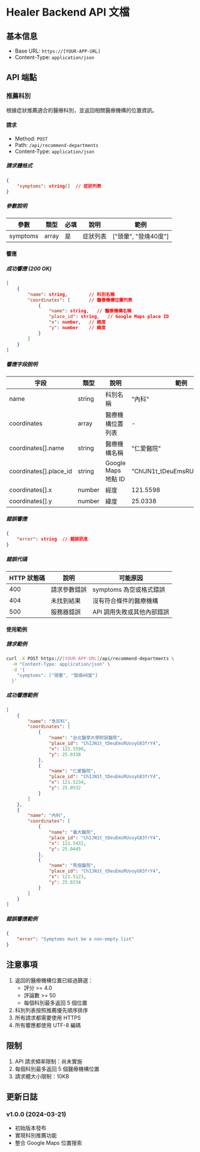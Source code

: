 # Healer Backend API 文檔

## 基本信息
- Base URL: `https://[YOUR-APP-URL]`
- Content-Type: `application/json`

## API 端點

### 推薦科別
根據症狀推薦適合的醫療科別，並返回相關醫療機構的位置資訊。

#### 請求
- Method: `POST`
- Path: `/api/recommend-departments`
- Content-Type: `application/json`

##### 請求體格式
```json
{
    "symptoms": string[]  // 症狀列表
}
```

##### 參數說明
| 參數 | 類型 | 必填 | 說明 | 範例 |
|------|------|------|------|------|
| symptoms | array | 是 | 症狀列表 | ["頭暈", "發燒40度"] |

#### 響應
##### 成功響應 (200 OK)
```json
[
    {
        "name": string,        // 科別名稱
        "coordinates": [       // 醫療機構位置列表
            {
                "name": string,   // 醫療機構名稱
                "place_id": string,   // Google Maps place ID
                "x": number,   // 經度
                "y": number    // 緯度
            }
        ]
    }
]
```

##### 響應字段說明
| 字段 | 類型 | 說明 | 範例 |
|------|------|------|------|
| name | string | 科別名稱 | "內科" |
| coordinates | array | 醫療機構位置列表 | - |
| coordinates[].name | string | 醫療機構名稱 | "仁愛醫院" |
| coordinates[].place_id | string | Google Maps 地點 ID | "ChIJN1t_tDeuEmsRUsoyG83frY4" |
| coordinates[].x | number | 經度 | 121.5598 |
| coordinates[].y | number | 緯度 | 25.0338 |

##### 錯誤響應
```json
{
    "error": string  // 錯誤訊息
}
```

##### 錯誤代碼
| HTTP 狀態碼 | 說明 | 可能原因 |
|------------|------|----------|
| 400 | 請求參數錯誤 | symptoms 為空或格式錯誤 |
| 404 | 未找到結果 | 沒有符合條件的醫療機構 |
| 500 | 服務器錯誤 | API 調用失敗或其他內部錯誤 |

#### 使用範例

##### 請求範例
```bash
curl -X POST https://[YOUR-APP-URL]/api/recommend-departments \
  -H "Content-Type: application/json" \
  -d '{
    "symptoms": ["頭暈", "發燒40度"]
  }'
```

##### 成功響應範例
```json
[
    {
        "name": "急診科",
        "coordinates": [
            {
                "name": "台北醫學大學附設醫院",
                "place_id": "ChIJN1t_tDeuEmsRUsoyG83frY4",
                "x": 121.5598,
                "y": 25.0338
            },
            {
                "name": "仁愛醫院",
                "place_id": "ChIJN1t_tDeuEmsRUsoyG83frY4",
                "x": 121.5234,
                "y": 25.0532
            }
        ]
    },
    {
        "name": "內科",
        "coordinates": [
            {
                "name": "臺大醫院",
                "place_id": "ChIJN1t_tDeuEmsRUsoyG83frY4",
                "x": 121.5432,
                "y": 25.0445
            },
            {
                "name": "馬偕醫院",
                "place_id": "ChIJN1t_tDeuEmsRUsoyG83frY4",
                "x": 121.5123,
                "y": 25.0234
            }
        ]
    }
]
```

##### 錯誤響應範例
```json
{
    "error": "Symptoms must be a non-empty list"
}
```

## 注意事項
1. 返回的醫療機構位置已經過篩選：
   - 評分 >= 4.0
   - 評論數 >= 50
   - 每個科別最多返回 5 個位置
2. 科別列表按照推薦優先順序排序
3. 所有請求都需要使用 HTTPS
4. 所有響應都使用 UTF-8 編碼

## 限制
1. API 請求頻率限制：尚未實施
2. 每個科別最多返回 5 個醫療機構位置
3. 請求體大小限制：10KB

## 更新日誌
### v1.0.0 (2024-03-21)
- 初始版本發布
- 實現科別推薦功能
- 整合 Google Maps 位置搜索
